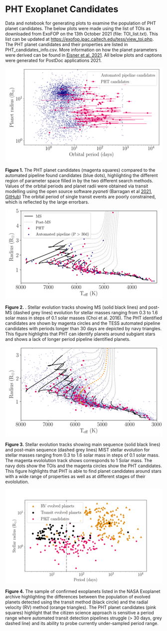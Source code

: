 # PHT Exoplanet Candidates

Data and notebook for generating plots to examine the population of PHT planet candidates. The below plots were made using the list of TOIs as downloaded from ExoFOP on the 13th October 2021 (file: TOI_list.txt). This list can be updated at https://exofop.ipac.caltech.edu/tess/view_toi.php. The PHT planet candidates and their properties are listed in PHT_candidates_info.csv. More information on how the planet parameters were derived can be found in [Eisner et al. 2021](https://arxiv.org/abs/2011.13944). All below plots and captions were generated for PostDoc applications 2021. 


![fig1](./figures/PHT_candidate_period_radius_plot.png)

**Figure 1.** The PHT planet candidates (magenta squares) compared to the automated pipeline found candidates (blue dots), highlighting the different region of parameter space filled in by the two different search methods. Values of the orbital periods and planet radii were obtained via transit modelling using the open source software *pyaneti* (Barragan et al [2021](https://arxiv.org/abs/2109.14086), [GitHub](https://github.com/oscaribv/pyaneti)) The orbital period of single transit events are poorly constrained, which is reflected by the large errorbars.


![fig2](./figures/PHT_eep_period_dependency.png)

**Figure 2.** .  Stellar evolution tracks showing MS (solid black lines) and post-MS (dashed grey lines) evolution for stellar masses ranging from 0.3 to 1.6 solar mass in steps of 0.1 solar masses (Choi et al. 2016). The PHT identified candidates are shown by magenta circles and the TESS automated pipeline candidates with periods longer than 30 days are depicted by navy triangles. This figure highlights that PHT can identify planets around subgiant stars and shows a lack of longer period pipeline identified planets.


![fig3](./figures/PHT_eep.png)

**Figure 3.** Stellar evolution tracks showing main sequence (solid black lines) and post-main sequence (dashed grey lines) MIST stellar evolution for stellar masses ranging from 0.3 to 1.6 solar mass in steps of 0.1 solar mass. The magenta evololution track shows corresponds to 1 Solar mass. The navy dots show the TOIs and the magenta circles show the PHT candidates. This figure highlights that PHT is able to find planet candidates around stars with a wide range of properties as well as at different stages of their evololution.


![fig4](./figures/RV_transit_PHT_planets.png)

**Figure 4.** The sample of confirmed exoplanets listed in the NASA Exoplanet archive highlighting the differences between the population of evolved planets detected using the transit method (black circle) and the radial velocity (RV) method (orange triangles).  The PHT planet candidates (pink squares) highlight that the citizen science approach is sensitive a period range where automated transit detection pipelines struggle (> 30 days, grey dashed line) and its ability to probe currently under-sampled period range.
